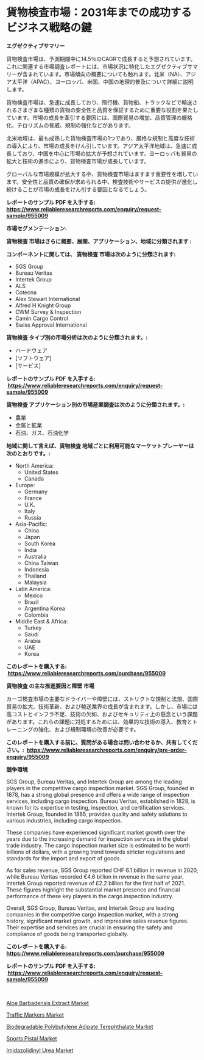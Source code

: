 <p><h1>貨物検査市場：2031年までの成功するビジネス戦略の鍵</h1></p><p><strong>エグゼクティブサマリー</strong></p>
<p><p>貨物検査市場は、予測期間中に14.5％のCAGRで成長すると予想されています。これに関連する市場調査レポートには、市場状況に特化したエグゼクティブサマリーが含まれています。市場傾向の概要についても触れます。北米（NA）、アジア太平洋（APAC）、ヨーロッパ、米国、中国の地理的普及について詳細に説明します。</p><p>貨物検査市場は、急速に成長しており、飛行機、貨物船、トラックなどで輸送されるさまざまな種類の貨物の安全性と品質を保証するために重要な役割を果たしています。市場の成長を牽引する要因には、国際貿易の増加、品質管理の厳格化、テロリズムの脅威、規制の強化などがあります。</p><p>北米地域は、最も成熟した貨物検査市場の1つであり、厳格な規制と高度な技術の導入により、市場の成長をけん引しています。アジア太平洋地域は、急速に成長しており、中国を中心に市場の拡大が予想されています。ヨーロッパも貿易の拡大と技術の進歩により、貨物検査市場が成長しています。</p><p>グローバルな市場規模が拡大する中、貨物検査市場はますます重要性を増しています。安全性と品質の確保が求められる中、検査技術やサービスの提供が進化し続けることが市場の成長をけん引する要因となるでしょう。</p></p>
<p><strong>レポートのサンプル PDF を入手する: <a href="https://www.reliableresearchreports.com/enquiry/request-sample/955009">https://www.reliableresearchreports.com/enquiry/request-sample/955009</a></strong></p>
<p><strong>市場セグメンテーション:</strong></p>
<p><strong> 貨物検査 市場はさらに概要、展開、アプリケーション、地域に分類されます :</strong></p>
<p><strong>コンポーネントに関しては、 貨物検査 市場は次のように分類されます: &nbsp;</strong></p>
<p><ul><li>SGS Group</li><li>Bureau Veritas</li><li>Intertek Group</li><li>ALS</li><li>Cotecna</li><li>Alex Stewart International</li><li>Alfred H Knight Group</li><li>CWM Survey & Inspection</li><li>Camin Cargo Control</li><li>Swiss Approval International</li></ul></p>
<p><strong> 貨物検査 タイプ別の市場分析は次のように分類されます。:</strong></p>
<p><ul><li>ハードウェア</li><li>[ソフトウェア]</li><li>[サービス]</li></ul></p>
<p><strong>レポートのサンプル PDF を入手する: &nbsp;<a href="https://www.reliableresearchreports.com/enquiry/request-sample/955009">https://www.reliableresearchreports.com/enquiry/request-sample/955009</a></strong></p>
<p><strong> 貨物検査 アプリケーション別の市場産業調査は次のように分類されます。:</strong></p>
<p><ul><li>農業</li><li>金属と鉱業</li><li>石油、ガス、石油化学</li></ul></p>
<p><strong>地域に関して言えば、貨物検査 地域ごとに利用可能なマーケットプレーヤーは次のとおりです。:</strong></p>
<p><ul>
    <li>
        North America:
        <ul>
            <li>United States</li>
            <li>Canada</li>
        </ul>
    </li>
    <li>
        Europe:
        <ul>
            <li>Germany</li>
            <li>France</li>
            <li>U.K.</li>
            <li>Italy</li>
            <li>Russia</li>
        </ul>
    </li>
    <li>
        Asia-Pacific:
        <ul>
            <li>China</li>
            <li>Japan</li>
            <li>South Korea</li>
            <li>India</li>
            <li>Australia</li>
            <li>China Taiwan</li>
            <li>Indonesia</li>
            <li>Thailand</li>
            <li>Malaysia</li>
        </ul>
    </li>
    <li>
        Latin America:
        <ul>
            <li>Mexico</li>
            <li>Brazil</li>
            <li>Argentina Korea</li>
            <li>Colombia</li>
        </ul>
    </li>
    <li>
        Middle East & Africa:
        <ul>
            <li>Turkey</li>
            <li>Saudi</li>
            <li>Arabia</li>
            <li>UAE</li>
            <li>Korea</li>
        </ul>
    </li>
    </ul></p>
<p><strong>このレポートを購入する: &nbsp;<a href="https://www.reliableresearchreports.com/purchase/955009">https://www.reliableresearchreports.com/purchase/955009</a></strong></p>
<p><strong>貨物検査 の主な推進要因と障壁 市場</strong></p>
<p><p>カーゴ検査市場の主要なドライバーや障壁には、ストリクトな規制と法規、国際貿易の拡大、技術革新、および輸送業界の成長が含まれます。しかし、市場には高コストとインフラ不足、技術の欠如、およびセキュリティ上の懸念という課題があります。これらの課題に対処するためには、効果的な技術の導入、教育とトレーニングの強化、および規制環境の改善が必要です。</p></p>
<p><strong>このレポートを購入する前に、質問がある場合は問い合わせるか、共有してください。:&nbsp; <a href="https://www.reliableresearchreports.com/enquiry/pre-order-enquiry/955009">https://www.reliableresearchreports.com/enquiry/pre-order-enquiry/955009</a></strong></p>
<p><strong>競争環境</strong></p>
<p><p>SGS Group, Bureau Veritas, and Intertek Group are among the leading players in the competitive cargo inspection market. SGS Group, founded in 1878, has a strong global presence and offers a wide range of inspection services, including cargo inspection. Bureau Veritas, established in 1828, is known for its expertise in testing, inspection, and certification services. Intertek Group, founded in 1885, provides quality and safety solutions to various industries, including cargo inspection.</p><p>These companies have experienced significant market growth over the years due to the increasing demand for inspection services in the global trade industry. The cargo inspection market size is estimated to be worth billions of dollars, with a growing trend towards stricter regulations and standards for the import and export of goods.</p><p>As for sales revenue, SGS Group reported CHF 6.1 billion in revenue in 2020, while Bureau Veritas recorded €4.6 billion in revenue in the same year. Intertek Group reported revenue of £2.2 billion for the first half of 2021. These figures highlight the substantial market presence and financial performance of these key players in the cargo inspection industry.</p><p>Overall, SGS Group, Bureau Veritas, and Intertek Group are leading companies in the competitive cargo inspection market, with a strong history, significant market growth, and impressive sales revenue figures. Their expertise and services are crucial in ensuring the safety and compliance of goods being transported globally.</p></p>
<p><strong>このレポートを購入する: &nbsp; <a href="https://www.reliableresearchreports.com/purchase/955009">https://www.reliableresearchreports.com/purchase/955009</a></strong></p>
<p><strong>レポートのサンプル PDF を入手する: &nbsp;<a href="https://www.reliableresearchreports.com/enquiry/request-sample/955009">https://www.reliableresearchreports.com/enquiry/request-sample/955009</a></strong><strong></strong></p>
<p>&nbsp;</p>
<p><p><a href="https://github.com/wusalecollins540tpqoz/Market-Research-Report-List-1/blob/main/aloe-barbadensis-extract-market.md">Aloe Barbadensis Extract Market</a></p><p><a href="https://view.publitas.com/reportprime-1/global-traffic-markers-market-by-types-applications-and-major-players-with-regional-growth-rate-analysis-and-development-situation-from-2024-to-2031/">Traffic Markers Market</a></p><p><a href="https://invited-way-688.notion.site/Biodegradable-Polybutylene-Adipate-Terephthalate-Market-Analysis-and-Market-Size-Global-Industry-Ov-77b51542c673460d8d7b310b141d2c88">Biodegradable Polybutylene Adipate Terephthalate Market</a></p><p><a href="https://butternut-bug-553.notion.site/Sports-Pistal-Market-Analysis-and-Market-Size-Global-Industry-Overview-Market-Segmentation-and-For-d0e7a6bde548422a90c720ef5c1a6ec6">Sports Pistal Market</a></p><p><a href="https://github.com/kathiaseamanalvaradovlprc2h/Market-Research-Report-List-1/blob/main/imidazolidinyl-urea-market.md">Imidazolidinyl Urea Market</a></p></p>
